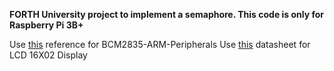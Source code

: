 **FORTH University project to implement a semaphore. This code is only for Raspberry Pi 3B+**

Use [this](https://www.raspberrypi.org/app/uploads/2012/02/BCM2835-ARM-Peripherals.pdf) reference for BCM2835-ARM-Peripherals
Use [this](https://www.openhacks.com/uploadsproductos/eone-1602a1.pdf) datasheet for LCD 16X02 Display
